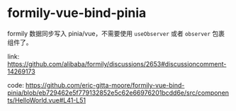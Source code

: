 # formily-vue-bind-pinia

formily 数据同步写入 pinia/vue，不需要使用 `useObserver` 或者 `observer` 包裹组件了。

link: https://github.com/alibaba/formily/discussions/2653#discussioncomment-14269173

code: https://github.com/eric-gitta-moore/formily-vue-bind-pinia/blob/eb729462e5f779132852e5c62e66976201bcdd6e/src/components/HelloWorld.vue#L41-L51
